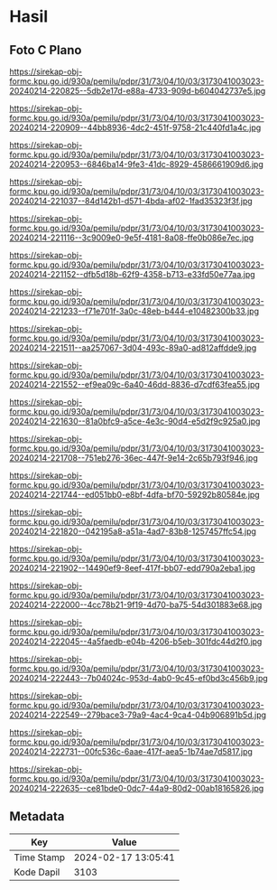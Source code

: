 # Hasil

## Foto C Plano

https://sirekap-obj-formc.kpu.go.id/930a/pemilu/pdpr/31/73/04/10/03/3173041003023-20240214-220825--5db2e17d-e88a-4733-909d-b604042737e5.jpg

https://sirekap-obj-formc.kpu.go.id/930a/pemilu/pdpr/31/73/04/10/03/3173041003023-20240214-220909--44bb8936-4dc2-451f-9758-21c440fd1a4c.jpg

https://sirekap-obj-formc.kpu.go.id/930a/pemilu/pdpr/31/73/04/10/03/3173041003023-20240214-220953--6846ba14-9fe3-41dc-8929-4586661909d6.jpg

https://sirekap-obj-formc.kpu.go.id/930a/pemilu/pdpr/31/73/04/10/03/3173041003023-20240214-221037--84d142b1-d571-4bda-af02-1fad35323f3f.jpg

https://sirekap-obj-formc.kpu.go.id/930a/pemilu/pdpr/31/73/04/10/03/3173041003023-20240214-221116--3c9009e0-9e5f-4181-8a08-ffe0b086e7ec.jpg

https://sirekap-obj-formc.kpu.go.id/930a/pemilu/pdpr/31/73/04/10/03/3173041003023-20240214-221152--dfb5d18b-62f9-4358-b713-e33fd50e77aa.jpg

https://sirekap-obj-formc.kpu.go.id/930a/pemilu/pdpr/31/73/04/10/03/3173041003023-20240214-221233--f71e701f-3a0c-48eb-b444-e10482300b33.jpg

https://sirekap-obj-formc.kpu.go.id/930a/pemilu/pdpr/31/73/04/10/03/3173041003023-20240214-221511--aa257067-3d04-493c-89a0-ad812affdde9.jpg

https://sirekap-obj-formc.kpu.go.id/930a/pemilu/pdpr/31/73/04/10/03/3173041003023-20240214-221552--ef9ea09c-6a40-46dd-8836-d7cdf63fea55.jpg

https://sirekap-obj-formc.kpu.go.id/930a/pemilu/pdpr/31/73/04/10/03/3173041003023-20240214-221630--81a0bfc9-a5ce-4e3c-90d4-e5d2f9c925a0.jpg

https://sirekap-obj-formc.kpu.go.id/930a/pemilu/pdpr/31/73/04/10/03/3173041003023-20240214-221708--751eb276-36ec-447f-9e14-2c65b793f946.jpg

https://sirekap-obj-formc.kpu.go.id/930a/pemilu/pdpr/31/73/04/10/03/3173041003023-20240214-221744--ed051bb0-e8bf-4dfa-bf70-59292b80584e.jpg

https://sirekap-obj-formc.kpu.go.id/930a/pemilu/pdpr/31/73/04/10/03/3173041003023-20240214-221820--042195a8-a51a-4ad7-83b8-1257457ffc54.jpg

https://sirekap-obj-formc.kpu.go.id/930a/pemilu/pdpr/31/73/04/10/03/3173041003023-20240214-221902--14490ef9-8eef-417f-bb07-edd790a2eba1.jpg

https://sirekap-obj-formc.kpu.go.id/930a/pemilu/pdpr/31/73/04/10/03/3173041003023-20240214-222000--4cc78b21-9f19-4d70-ba75-54d301883e68.jpg

https://sirekap-obj-formc.kpu.go.id/930a/pemilu/pdpr/31/73/04/10/03/3173041003023-20240214-222045--4a5faedb-e04b-4206-b5eb-301fdc44d2f0.jpg

https://sirekap-obj-formc.kpu.go.id/930a/pemilu/pdpr/31/73/04/10/03/3173041003023-20240214-222443--7b04024c-953d-4ab0-9c45-ef0bd3c456b9.jpg

https://sirekap-obj-formc.kpu.go.id/930a/pemilu/pdpr/31/73/04/10/03/3173041003023-20240214-222549--279bace3-79a9-4ac4-9ca4-04b906891b5d.jpg

https://sirekap-obj-formc.kpu.go.id/930a/pemilu/pdpr/31/73/04/10/03/3173041003023-20240214-222731--00fc536c-6aae-417f-aea5-1b74ae7d5817.jpg

https://sirekap-obj-formc.kpu.go.id/930a/pemilu/pdpr/31/73/04/10/03/3173041003023-20240214-222635--ce81bde0-0dc7-44a9-80d2-00ab18165826.jpg


## Metadata

| Key        | Value               |
| ---------- | ------------------- |
| Time Stamp | 2024-02-17 13:05:41 |
| Kode Dapil | 3103                |



